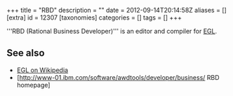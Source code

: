 +++
title = "RBD"
description = ""
date = 2012-09-14T20:14:58Z
aliases = []
[extra]
id = 12307
[taxonomies]
categories = []
tags = []
+++

'''RBD (Rational Business Developer)''' is an editor and compiler for [EGL](https://rosettacode.org/wiki/EGL).

## See also
* [EGL on Wikipedia](https://en.wikipedia.org/wiki/EGL_(programming_language))
* [http://www-01.ibm.com/software/awdtools/developer/business/ RBD homepage]
